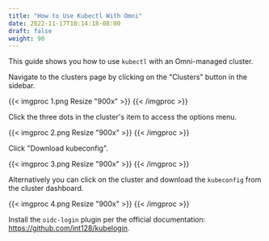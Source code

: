 ```yaml
---
title: "How to Use Kubectl With Omni"
date: 2022-11-17T10:14:18-08:00
draft: false
weight: 90
---
```


This guide shows you how to use `kubectl` with an Omni-managed cluster.

Navigate to the clusters page by clicking on the "Clusters" button in the sidebar.

{{< imgproc 1.png Resize "900x" >}}
{{< /imgproc >}}

Click the three dots in the cluster's item to access the options menu.

{{< imgproc 2.png Resize "900x" >}}
{{< /imgproc >}}

Click "Download kubeconfig".

{{< imgproc 3.png Resize "900x" >}}
{{< /imgproc >}}

Alternatively you can click on the cluster and download the `kubeconfig` from the cluster dashboard.

{{< imgproc 4.png Resize "900x" >}}
{{< /imgproc >}}

Install the `oidc-login` plugin per the official documentation: https://github.com/int128/kubelogin.
